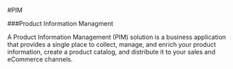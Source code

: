 #PIM

###Product Information Managment

A Product Information Management (PIM) solution is a business application that provides a single place to collect, manage, 
and enrich your product information, create a product catalog, and distribute it to your sales and eCommerce channels.
